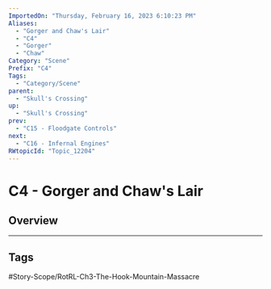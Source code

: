 ```yaml
---
ImportedOn: "Thursday, February 16, 2023 6:10:23 PM"
Aliases:
  - "Gorger and Chaw's Lair"
  - "C4"
  - "Gorger"
  - "Chaw"
Category: "Scene"
Prefix: "C4"
Tags:
  - "Category/Scene"
parent:
  - "Skull's Crossing"
up:
  - "Skull's Crossing"
prev:
  - "C15 - Floodgate Controls"
next:
  - "C16 - Infernal Engines"
RWtopicId: "Topic_12204"
---
```

# C4 - Gorger and Chaw's Lair
## Overview

---
## Tags
#Story-Scope/RotRL-Ch3-The-Hook-Mountain-Massacre

